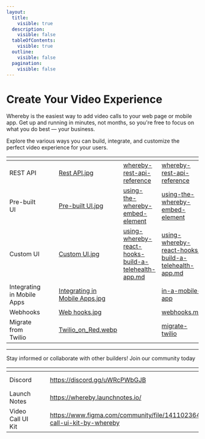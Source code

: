 ```yaml
---
layout:
  title:
    visible: true
  description:
    visible: false
  tableOfContents:
    visible: true
  outline:
    visible: false
  pagination:
    visible: false
---
```


# Create Your Video Experience

Whereby is the easiest way to add video calls to your web page or mobile app. Get up and running in minutes, not months, so you're free to focus on what you do best — your business.

Explore the various ways you can build, integrate, and customize the perfect video experience for your users.

<table data-view="cards"><thead><tr><th></th><th data-hidden></th><th data-hidden></th><th data-hidden data-card-cover data-type="files"></th><th data-hidden data-type="content-ref"></th><th data-hidden data-card-target data-type="content-ref"></th></tr></thead><tbody><tr><td>REST API</td><td></td><td></td><td><a href=".gitbook/assets/Rest API.jpg">Rest API.jpg</a></td><td><a href="reference/whereby-rest-api-reference/">whereby-rest-api-reference</a></td><td><a href="reference/whereby-rest-api-reference/">whereby-rest-api-reference</a></td></tr><tr><td>Pre-built UI</td><td></td><td></td><td><a href=".gitbook/assets/Pre-built UI.jpg">Pre-built UI.jpg</a></td><td><a href="whereby-101/create-your-video/in-a-web-page/using-the-whereby-embed-element/">using-the-whereby-embed-element</a></td><td><a href="whereby-101/create-your-video/in-a-web-page/using-the-whereby-embed-element/">using-the-whereby-embed-element</a></td></tr><tr><td>Custom UI</td><td></td><td></td><td><a href=".gitbook/assets/Custom UI.jpg">Custom UI.jpg</a></td><td><a href="whereby-101/create-your-video/in-a-web-page/using-whereby-react-hooks-build-a-telehealth-app.md">using-whereby-react-hooks-build-a-telehealth-app.md</a></td><td><a href="whereby-101/create-your-video/in-a-web-page/using-whereby-react-hooks-build-a-telehealth-app.md">using-whereby-react-hooks-build-a-telehealth-app.md</a></td></tr><tr><td>Integrating in Mobile Apps</td><td></td><td></td><td><a href=".gitbook/assets/Integrating in Mobile Apps.jpg">Integrating in Mobile Apps.jpg</a></td><td></td><td><a href="whereby-101/create-your-video/in-a-mobile-app/">in-a-mobile-app</a></td></tr><tr><td>Webhooks</td><td></td><td></td><td><a href=".gitbook/assets/Web hooks.jpg">Web hooks.jpg</a></td><td></td><td><a href="meeting-content-and-quality/insights-suite-and-api/webhooks.md">webhooks.md</a></td></tr><tr><td>Migrate from Twilio</td><td></td><td></td><td><a href=".gitbook/assets/Twilio_on_Red.webp">Twilio_on_Red.webp</a></td><td></td><td><a href="developer-guides/migrate-twilio/">migrate-twilio</a></td></tr></tbody></table>

***

Stay informed or collaborate with other builders! Join our community today

<table data-view="cards"><thead><tr><th></th><th data-hidden></th><th data-hidden></th><th data-hidden data-card-target data-type="content-ref"></th><th data-hidden data-card-cover data-type="files"></th></tr></thead><tbody><tr><td>Discord</td><td></td><td></td><td><a href="https://discord.gg/uWRcPWbGJB">https://discord.gg/uWRcPWbGJB</a></td><td><a href=".gitbook/assets/whereby-discord.webp">whereby-discord.webp</a></td></tr><tr><td>Launch Notes</td><td></td><td></td><td><a href="https://whereby.launchnotes.io/">https://whereby.launchnotes.io/</a></td><td><a href=".gitbook/assets/Launch Notes share image.png">Launch Notes share image.png</a></td></tr><tr><td>Video Call UI Kit</td><td></td><td></td><td><a href="https://www.figma.com/community/file/1411023646481069706/video-call-ui-kit-by-whereby">https://www.figma.com/community/file/1411023646481069706/video-call-ui-kit-by-whereby</a></td><td><a href=".gitbook/assets/Docs_landing@2x.jpg">Docs_landing@2x.jpg</a></td></tr></tbody></table>
